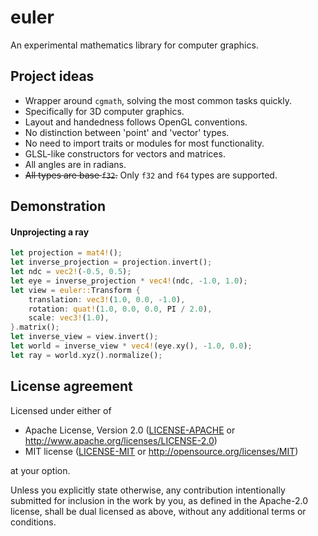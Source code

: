 # euler

An experimental mathematics library for computer graphics.

## Project ideas

 * Wrapper around `cgmath`, solving the most common tasks quickly.
 * Specifically for 3D computer graphics.
 * Layout and handedness follows OpenGL conventions.
 * No distinction between 'point' and 'vector' types.
 * No need to import traits or modules for most functionality.
 * GLSL-like constructors for vectors and matrices.
 * All angles are in radians.
 * ~~All types are base `f32`.~~ Only `f32` and `f64` types are supported.

## Demonstration

#### Unprojecting a ray

```rust
let projection = mat4!();
let inverse_projection = projection.invert();
let ndc = vec2!(-0.5, 0.5);
let eye = inverse_projection * vec4!(ndc, -1.0, 1.0);
let view = euler::Transform {
    translation: vec3!(1.0, 0.0, -1.0),
    rotation: quat!(1.0, 0.0, 0.0, PI / 2.0),
    scale: vec3!(1.0),
}.matrix();
let inverse_view = view.invert();
let world = inverse_view * vec4!(eye.xy(), -1.0, 0.0);
let ray = world.xyz().normalize();
```

## License agreement

Licensed under either of

 * Apache License, Version 2.0
   ([LICENSE-APACHE](LICENSE-APACHE) or http://www.apache.org/licenses/LICENSE-2.0)
 * MIT license
   ([LICENSE-MIT](LICENSE-MIT) or http://opensource.org/licenses/MIT)

at your option.

Unless you explicitly state otherwise, any contribution intentionally submitted
for inclusion in the work by you, as defined in the Apache-2.0 license, shall be
dual licensed as above, without any additional terms or conditions.
